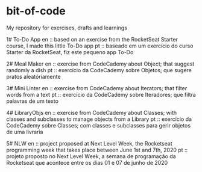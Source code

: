 # bit-of-code
My repository for exercises, drafts and learnings

1# To-Do App
en :: based on an exercise from the RocketSeat Starter course, I made this little To-Do app
pt :: baseado em um exercício do curso Starter da RocketSeat, fiz este pequeno app To-Do

2# Meal Maker
en :: exercise from CodeCademy about Object; that suggest randomly a dish
pt :: exercício da CodeCademy sobre Objetos; que sugere pratos aleatóriamente

3# Mini Linter
en :: exercise from CodeCademy about Iterators; that filter words from a text
pt :: exercício da CodeCademy sobre Iteradores; que filtra palavras de um texto

4# LibraryObjs
en :: exercise from CodeCademy about Classes; with classes and subclasses to manage objects from a Library
pt :: exercício da CodeCademy sobre Classes; com classes e subclasses para gerir objetos de uma livraria

5# NLW 
en :: project proposed at Next Level Week, the Rocketseat programming week that takes place between June 1st and 7th, 2020
pt :: projeto proposto no Next Level Week, a semana de programação da Rocketseat que acontece entre os dias 01 e 07 de junho de 2020
